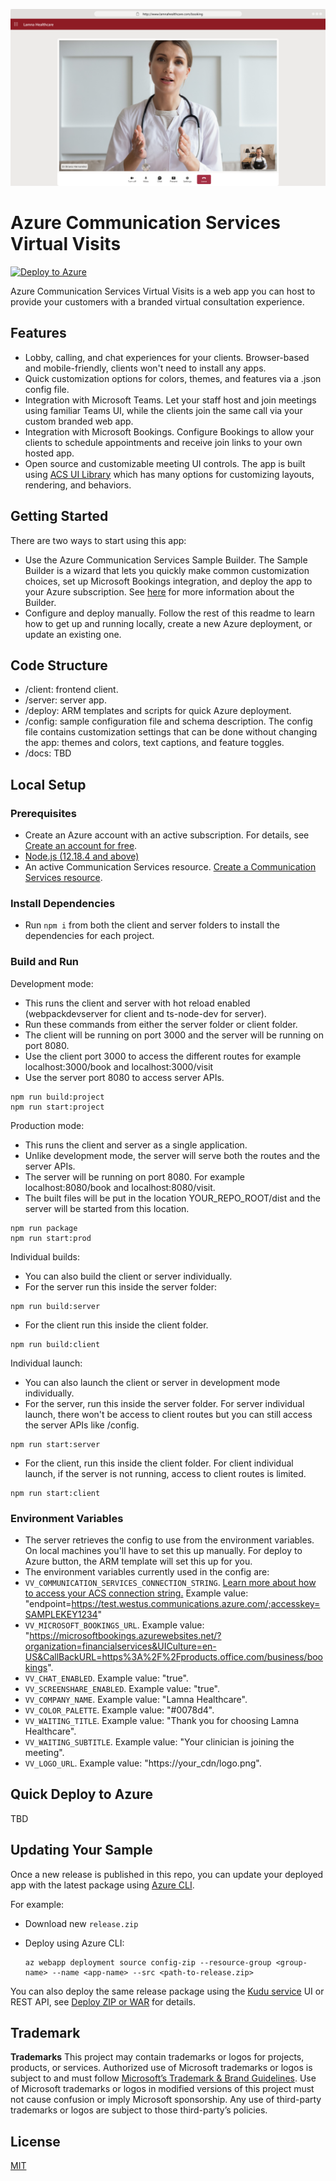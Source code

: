 ![vv-banner.png](./docs/images/vv-call-desktop.png)

# Azure Communication Services Virtual Visits

[![Deploy to Azure](https://aka.ms/deploytoazurebutton)](https://portal.azure.com/#create/Microsoft.Template/uri/https%3A%2F%2Fvvartifactstoragedev.blob.core.windows.net%2Flatest%2Feditableazuredeploy.json)

Azure Communication Services Virtual Visits is a web app you can host to
provide your customers with a branded virtual consultation experience.

## Features

- Lobby, calling, and chat experiences for your clients. Browser-based and
  mobile-friendly, clients won't need to install any apps.
- Quick customization options for colors, themes, and features via a .json
  config file.
- Integration with Microsoft Teams. Let your staff host and join meetings using
  familiar Teams UI, while the clients join the same call via your custom
  branded web app.
- Integration with Microsoft Bookings. Configure Bookings to allow your clients
  to schedule appointments and receive join links to your own hosted app.
- Open source and customizable meeting UI controls. The app is built using
  [ACS UI Library](https://github.com/Azure/communication-ui-library) which has
  many options for customizing layouts, rendering, and behaviors.

## Getting Started

There are two ways to start using this app:

- Use the Azure Communication Services Sample Builder. The Sample Builder
  is a wizard that lets you quickly make common customization choices, set up
  Microsoft Bookings integration, and deploy the app to your Azure
  subscription. See [here](./docs/ACS-Builder.md) for more information about
  the Builder.
- Configure and deploy manually. Follow the rest of this readme to learn how
  to get up and running locally, create a new Azure deployment, or update an
  existing one.

## Code Structure

- /client: frontend client.
- /server: server app.
- /deploy: ARM templates and scripts for quick Azure deployment.
- /config: sample configuration file and schema description. The config file
  contains customization settings that can be done without changing the app:
  themes and colors, text captions, and feature toggles.
- /docs: TBD

## Local Setup

### Prerequisites

- Create an Azure account with an active subscription. For details, see
  [Create an account for free](https://azure.microsoft.com/free/).
- [Node.js (12.18.4 and above)](https://nodejs.org/en/download/)
- An active Communication Services resource. [Create a Communication Services resource](https://docs.microsoft.com/azure/communication-services/quickstarts/create-communication-resource).

### Install Dependencies

- Run `npm i` from both the client and server folders to install the dependencies for each project.

### Build and Run

Development mode:

- This runs the client and server with hot reload enabled (webpackdevserver for client and ts-node-dev for server).
- Run these commands from either the server folder or client folder.
- The client will be running on port 3000 and the server will be running on port 8080.
- Use the client port 3000 to access the different routes for example localhost:3000/book and localhost:3000/visit
- Use the server port 8080 to access server APIs.

```
npm run build:project
npm run start:project
```

Production mode:

- This runs the client and server as a single application.
- Unlike development mode, the server will serve both the routes and the server APIs.
- The server will be running on port 8080. For example localhost:8080/book and localhost:8080/visit.
- The built files will be put in the location YOUR_REPO_ROOT/dist and the server will be started from this location.

```
npm run package
npm run start:prod
```

Individual builds:

- You can also build the client or server individually.
- For the server run this inside the server folder:

```
npm run build:server
```

- For the client run this inside the client folder.

```
npm run build:client
```

Individual launch:

- You can also launch the client or server in development mode individually.
- For the server, run this inside the server folder. For server individual launch, there won't be access to client routes
  but you can still access the server APIs like /config.

```
npm run start:server
```

- For the client, run this inside the client folder. For client individual launch, if the server is not running, access to client routes is limited.

```
npm run start:client
```

### Environment Variables

- The server retrieves the config to use from the environment variables. On local machines you'll have to set this up
  manually. For deploy to Azure button, the ARM template will set this up for you.
- The environment variables currently used in the config are:
- `VV_COMMUNICATION_SERVICES_CONNECTION_STRING`. [Learn more about how to access your ACS connection string.](https://docs.microsoft.com/en-us/azure/communication-services/quickstarts/create-communication-resource?tabs=windows&pivots=platform-azp#access-your-connection-strings-and-service-endpoints) Example value: "endpoint=https://test.westus.communications.azure.com/;accesskey=SAMPLEKEY1234"
- `VV_MICROSOFT_BOOKINGS_URL`. Example value: "https://microsoftbookings.azurewebsites.net/?organization=financialservices&UICulture=en-US&CallBackURL=https%3A%2F%2Fproducts.office.com/business/bookings".
- `VV_CHAT_ENABLED`. Example value: "true".
- `VV_SCREENSHARE_ENABLED`. Example value: "true".
- `VV_COMPANY_NAME`. Example value: "Lamna Healthcare".
- `VV_COLOR_PALETTE`. Example value: "#0078d4".
- `VV_WAITING_TITLE`. Example value: "Thank you for choosing Lamna Healthcare".
- `VV_WAITING_SUBTITLE`. Example value: "Your clinician is joining the meeting".
- `VV_LOGO_URL`. Example value: "https://your_cdn/logo.png".

## Quick Deploy to Azure

TBD

## Updating Your Sample

Once a new release is published in this repo, you can update your deployed app
with the latest package using [Azure CLI](https://docs.microsoft.com/cli/azure/webapp/deployment/source?view=azure-cli-latest#az_webapp_deployment_source_config_zip).

For example:

- Download new `release.zip`
- Deploy using Azure CLI:

  ```shell
  az webapp deployment source config-zip --resource-group <group-name> --name <app-name> --src <path-to-release.zip>
  ```

You can also deploy the same release package using the [Kudu service](https://github.com/projectkudu/kudu/wiki)
UI or REST API, see [Deploy ZIP or WAR](https://docs.microsoft.com/en-us/azure/app-service/deploy-zip)
for details.

## Trademark

**Trademarks** This project may contain trademarks or logos for projects, products, or services. Authorized use of Microsoft trademarks or logos is subject to and must follow [Microsoft’s Trademark & Brand Guidelines](https://www.microsoft.com/legal/intellectualproperty/trademarks/usage/general). Use of Microsoft trademarks or logos in modified versions of this project must not cause confusion or imply Microsoft sponsorship. Any use of third-party trademarks or logos are subject to those third-party’s policies.

## License

[MIT](LICENSE.md)